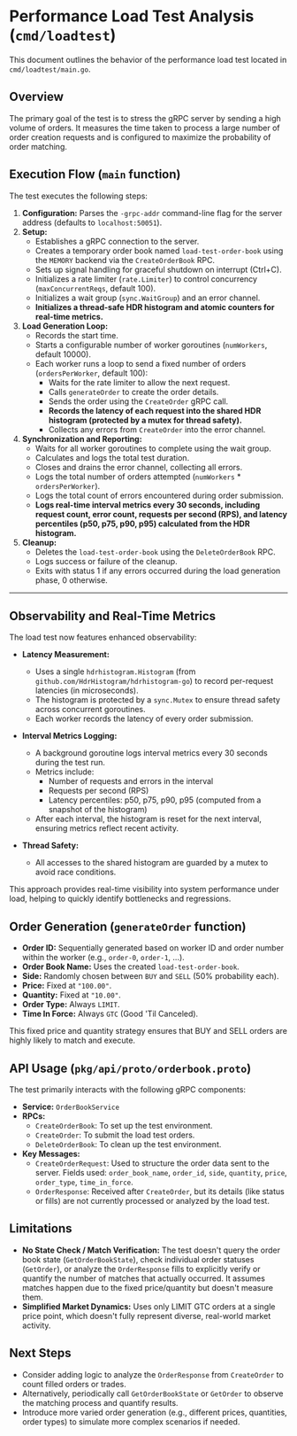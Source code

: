 # Performance Load Test Analysis (`cmd/loadtest`)

This document outlines the behavior of the performance load test located in `cmd/loadtest/main.go`.

## Overview

The primary goal of the test is to stress the gRPC server by sending a high volume of orders. It measures the time taken to process a large number of order creation requests and is configured to maximize the probability of order matching.

## Execution Flow (`main` function)

The test executes the following steps:

1.  **Configuration:** Parses the `-grpc-addr` command-line flag for the server address (defaults to `localhost:50051`).
2.  **Setup:**
    *   Establishes a gRPC connection to the server.
    *   Creates a temporary order book named `load-test-order-book` using the `MEMORY` backend via the `CreateOrderBook` RPC.
    *   Sets up signal handling for graceful shutdown on interrupt (Ctrl+C).
    *   Initializes a rate limiter (`rate.Limiter`) to control concurrency (`maxConcurrentReqs`, default 100).
    *   Initializes a wait group (`sync.WaitGroup`) and an error channel.
    *   **Initializes a thread-safe HDR histogram and atomic counters for real-time metrics.**
3.  **Load Generation Loop:**
    *   Records the start time.
    *   Starts a configurable number of worker goroutines (`numWorkers`, default 10000).
    *   Each worker runs a loop to send a fixed number of orders (`ordersPerWorker`, default 100):
        *   Waits for the rate limiter to allow the next request.
        *   Calls `generateOrder` to create the order details.
        *   Sends the order using the `CreateOrder` gRPC call.
        *   **Records the latency of each request into the shared HDR histogram (protected by a mutex for thread safety).**
        *   Collects any errors from `CreateOrder` into the error channel.
4.  **Synchronization and Reporting:**
    *   Waits for all worker goroutines to complete using the wait group.
    *   Calculates and logs the total test duration.
    *   Closes and drains the error channel, collecting all errors.
    *   Logs the total number of orders attempted (`numWorkers` * `ordersPerWorker`).
    *   Logs the total count of errors encountered during order submission.
    *   **Logs real-time interval metrics every 30 seconds, including request count, error count, requests per second (RPS), and latency percentiles (p50, p75, p90, p95) calculated from the HDR histogram.**
5.  **Cleanup:**
    *   Deletes the `load-test-order-book` using the `DeleteOrderBook` RPC.
    *   Logs success or failure of the cleanup.
    *   Exits with status 1 if any errors occurred during the load generation phase, 0 otherwise.

---

## Observability and Real-Time Metrics

The load test now features enhanced observability:

- **Latency Measurement:**
  - Uses a single `hdrhistogram.Histogram` (from `github.com/HdrHistogram/hdrhistogram-go`) to record per-request latencies (in microseconds).
  - The histogram is protected by a `sync.Mutex` to ensure thread safety across concurrent goroutines.
  - Each worker records the latency of every order submission.

- **Interval Metrics Logging:**
  - A background goroutine logs interval metrics every 30 seconds during the test run.
  - Metrics include:
    - Number of requests and errors in the interval
    - Requests per second (RPS)
    - Latency percentiles: p50, p75, p90, p95 (computed from a snapshot of the histogram)
  - After each interval, the histogram is reset for the next interval, ensuring metrics reflect recent activity.

- **Thread Safety:**
  - All accesses to the shared histogram are guarded by a mutex to avoid race conditions.

This approach provides real-time visibility into system performance under load, helping to quickly identify bottlenecks and regressions.

## Order Generation (`generateOrder` function)

*   **Order ID:** Sequentially generated based on worker ID and order number within the worker (e.g., `order-0`, `order-1`, ...).
*   **Order Book Name:** Uses the created `load-test-order-book`.
*   **Side:** Randomly chosen between `BUY` and `SELL` (50% probability each).
*   **Price:** Fixed at `"100.00"`.
*   **Quantity:** Fixed at `"10.00"`.
*   **Order Type:** Always `LIMIT`.
*   **Time In Force:** Always `GTC` (Good 'Til Canceled).

This fixed price and quantity strategy ensures that BUY and SELL orders are highly likely to match and execute.

## API Usage (`pkg/api/proto/orderbook.proto`)

The test primarily interacts with the following gRPC components:

*   **Service:** `OrderBookService`
*   **RPCs:**
    *   `CreateOrderBook`: To set up the test environment.
    *   `CreateOrder`: To submit the load test orders.
    *   `DeleteOrderBook`: To clean up the test environment.
*   **Key Messages:**
    *   `CreateOrderRequest`: Used to structure the order data sent to the server. Fields used: `order_book_name`, `order_id`, `side`, `quantity`, `price`, `order_type`, `time_in_force`.
    *   `OrderResponse`: Received after `CreateOrder`, but its details (like status or fills) are not currently processed or analyzed by the load test.

## Limitations

*   **No State Check / Match Verification:** The test doesn't query the order book state (`GetOrderBookState`), check individual order statuses (`GetOrder`), or analyze the `OrderResponse` fills to explicitly verify or quantify the number of matches that actually occurred. It assumes matches happen due to the fixed price/quantity but doesn't measure them.
*   **Simplified Market Dynamics:** Uses only LIMIT GTC orders at a single price point, which doesn't fully represent diverse, real-world market activity.

## Next Steps

*   Consider adding logic to analyze the `OrderResponse` from `CreateOrder` to count filled orders or trades.
*   Alternatively, periodically call `GetOrderBookState` or `GetOrder` to observe the matching process and quantify results.
*   Introduce more varied order generation (e.g., different prices, quantities, order types) to simulate more complex scenarios if needed. 